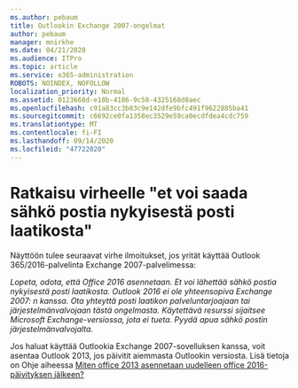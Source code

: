 ```yaml
---
ms.author: pebaum
title: Outlookin Exchange 2007-ongelmat
author: pebaum
manager: mnirkhe
ms.date: 04/21/2020
ms.audience: ITPro
ms.topic: article
ms.service: o365-administration
ROBOTS: NOINDEX, NOFOLLOW
localization_priority: Normal
ms.assetid: 0123668d-e18b-4186-9c58-4325168d8aec
ms.openlocfilehash: c91a83cc3b83c9e142dfe9bfc491f9622885ba41
ms.sourcegitcommit: c6692ce0fa1358ec3529e59ca0ecdfdea4cdc759
ms.translationtype: MT
ms.contentlocale: fi-FI
ms.lasthandoff: 09/14/2020
ms.locfileid: "47722020"
---
```

# <a name="solution-for-error-you-wont-be-able-to-receive-mail-from-a-current-mailbox"></a>Ratkaisu virheelle "et voi saada sähkö postia nykyisestä posti laatikosta"
Näyttöön tulee seuraavat virhe ilmoitukset, jos yrität käyttää Outlook 365/2016-palvelinta Exchange 2007-palvelimessa:

*Lopeta, odota, että Office 2016 asennetaan. Et voi lähettää sähkö postia nykyisestä posti laatikosta. Outlook 2016 ei ole yhteensopiva Exchange 2007: n kanssa. Ota yhteyttä posti laatikon palveluntarjoajaan tai järjestelmänvalvojaan tästä ongelmasta. Käytettävä resurssi sijaitsee Microsoft Exchange-versiossa, jota ei tueta. Pyydä apua sähkö postin järjestelmänvalvojalta.*

Jos haluat käyttää Outlookia Exchange 2007-sovelluksen kanssa, voit asentaa Outlook 2013, jos päivitit aiemmasta Outlookin versiosta. Lisä tietoja on Ohje aiheessa [Miten office 2013 asennetaan uudelleen office 2016-päivityksen jälkeen?](https://support.office.com/article/a6ca92f4-cbb4-4609-9fdb-f8d3dd6812f3)